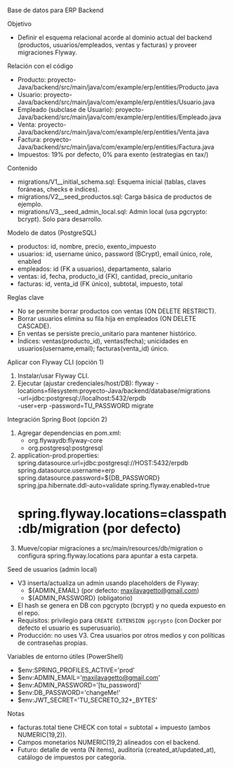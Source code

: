Base de datos para ERP Backend

Objetivo
- Definir el esquema relacional acorde al dominio actual del backend (productos, usuarios/empleados, ventas y facturas) y proveer migraciones Flyway.

Relación con el código
- Producto: proyecto-Java/backend/src/main/java/com/example/erp/entities/Producto.java
- Usuario: proyecto-Java/backend/src/main/java/com/example/erp/entities/Usuario.java
- Empleado (subclase de Usuario): proyecto-Java/backend/src/main/java/com/example/erp/entities/Empleado.java
- Venta: proyecto-Java/backend/src/main/java/com/example/erp/entities/Venta.java
- Factura: proyecto-Java/backend/src/main/java/com/example/erp/entities/Factura.java
- Impuestos: 19% por defecto, 0% para exento (estrategias en tax/)

Contenido
- migrations/V1__initial_schema.sql: Esquema inicial (tablas, claves foráneas, checks e índices).
- migrations/V2__seed_productos.sql: Carga básica de productos de ejemplo.
- migrations/V3__seed_admin_local.sql: Admin local (usa pgcrypto: bcrypt). Solo para desarrollo.

Modelo de datos (PostgreSQL)
- productos: id, nombre, precio, exento_impuesto
- usuarios: id, username único, password (BCrypt), email único, role, enabled
- empleados: id (FK a usuarios), departamento, salario
- ventas: id, fecha, producto_id (FK), cantidad, precio_unitario
- facturas: id, venta_id (FK único), subtotal, impuesto, total

Reglas clave
- No se permite borrar productos con ventas (ON DELETE RESTRICT).
- Borrar usuarios elimina su fila hija en empleados (ON DELETE CASCADE).
- En ventas se persiste precio_unitario para mantener histórico.
- Índices: ventas(producto_id), ventas(fecha); unicidades en usuarios(username,email); facturas(venta_id) único.

Aplicar con Flyway CLI (opción 1)
1) Instalar/usar Flyway CLI.
2) Ejecutar (ajustar credenciales/host/DB):
   flyway -locations=filesystem:proyecto-Java/backend/database/migrations \
          -url=jdbc:postgresql://localhost:5432/erpdb \
          -user=erp -password=TU_PASSWORD migrate

Integración Spring Boot (opción 2)
1) Agregar dependencias en pom.xml:
   - org.flywaydb:flyway-core
   - org.postgresql:postgresql
2) application-prod.properties:
   spring.datasource.url=jdbc:postgresql://HOST:5432/erpdb
   spring.datasource.username=erp
   spring.datasource.password=${DB_PASSWORD}
   spring.jpa.hibernate.ddl-auto=validate
   spring.flyway.enabled=true
   # spring.flyway.locations=classpath:db/migration (por defecto)
3) Mueve/copiar migraciones a src/main/resources/db/migration o configura spring.flyway.locations para apuntar a esta carpeta.

Seed de usuarios (admin local)
- V3 inserta/actualiza un admin usando placeholders de Flyway:
  - ${ADMIN_EMAIL} (por defecto: maxilavagetto@gmail.com)
  - ${ADMIN_PASSWORD} (obligatorio)
- El hash se genera en DB con pgcrypto (bcrypt) y no queda expuesto en el repo.
- Requisitos: privilegio para `CREATE EXTENSION pgcrypto` (con Docker por defecto el usuario es superusuario).
- Producción: no uses V3. Crea usuarios por otros medios y con políticas de contraseñas propias.

Variables de entorno útiles (PowerShell)
- $env:SPRING_PROFILES_ACTIVE='prod'
- $env:ADMIN_EMAIL='maxilavagetto@gmail.com'
- $env:ADMIN_PASSWORD='[tu_password]'
- $env:DB_PASSWORD='changeMe!'
- $env:JWT_SECRET='TU_SECRETO_32+_BYTES'

Notas
- facturas.total tiene CHECK con total = subtotal + impuesto (ambos NUMERIC(19,2)).
- Campos monetarios NUMERIC(19,2) alineados con el backend.
- Futuro: detalle de venta (N ítems), auditoría (created_at/updated_at), catálogo de impuestos por categoría.
